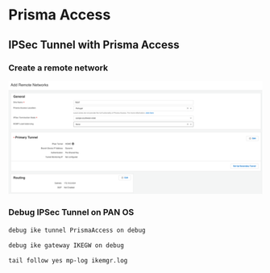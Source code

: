 # Prisma Access

## IPSec Tunnel with Prisma Access

### Create a remote network

![](<../.gitbook/assets/remotenetwork (1).png>)

### Debug IPSec Tunnel on PAN OS

```
debug ike tunnel PrismaAccess on debug 
```

```
debug ike gateway IKEGW on debug  
```

```
tail follow yes mp-log ikemgr.log 
```
